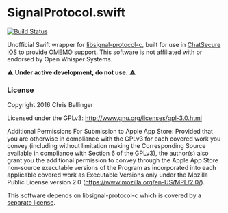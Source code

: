 # SignalProtocol.swift

[![Build Status](https://travis-ci.org/ChatSecure/SignalProtocol-ObjC.svg?branch=master)](https://travis-ci.org/ChatSecure/SignalProtocol-ObjC)

Unofficial Swift wrapper for [libsignal-protocol-c](https://github.com/WhisperSystems/libsignal-protocol-c), built for use in [ChatSecure iOS](https://github.com/chatsecure/chatsecure-ios) to provide [OMEMO](https://conversations.im/omemo/) support. This software is not affiliated with or endorsed by Open Whisper Systems.

⚠️ **Under active development, do not use.** ⚠️

### License

Copyright 2016 Chris Ballinger

Licensed under the GPLv3: http://www.gnu.org/licenses/gpl-3.0.html

Additional Permissions For Submission to Apple App Store: Provided that you are otherwise in compliance with the GPLv3 for each covered work you convey (including without limitation making the Corresponding Source available in compliance with Section 6 of the GPLv3), the author(s) also grant you the additional permission to convey through the Apple App Store non-source executable versions of the Program as incorporated into each applicable covered work as Executable Versions only under the Mozilla Public License version 2.0 (https://www.mozilla.org/en-US/MPL/2.0/).

This software depends on libsignal-protocol-c which is covered by a [separate license](https://github.com/whispersystems/libsignal-protocol-c#license).